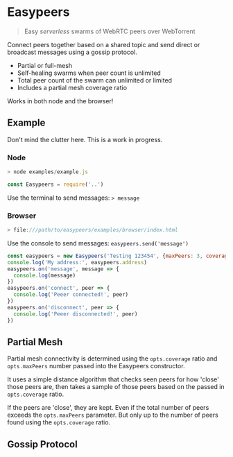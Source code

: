 # Easypeers
> Easy *serverless* swarms of WebRTC peers over WebTorrent

Connect peers together based on a shared topic and send direct or broadcast messages using a gossip protocol.

- Partial or full-mesh
- Self-healing swarms when peer count is unlimited
- Total peer count of the swarm can unlimited or limited
- Includes a partial mesh coverage ratio

Works in both node and the browser!

## Example
Don't mind the clutter here. This is a work in progress.
### Node
```js
> node examples/example.js

const Easypeers = require('..')
```
Use the terminal to send messages: `> message`

### Browser
```js
> file:///path/to/easypeers/examples/browser/index.html
```
Use the console to send messages: `easypeers.send('message')`

```js
const easypeers = new Easypeers('Testing 123454', {maxPeers: 3, coverage: -1})
console.log('My address:', easypeers.address)
easypeers.on('message', message => {
  console.log(message)
})
easypeers.on('connect', peer => {
  console.log('Peeer connected!', peer)
})
easypeers.on('disconnect', peer => {
  console.log('Peeer disconnected!', peer)
})
```

## Partial Mesh
Partial mesh connectivity is determined using the `opts.coverage` ratio and `opts.maxPeers` number passed into the Easypeers constructor. 

It uses a simple distance algorithm that checks seen peers for how 'close' those peers are, then takes a sample of those peers based on the passed in `opts.coverage` ratio. 

If the peers are 'close', they are kept. Even if the total number of peers exceeds the `opts.maxPeers` parameter. But only up to the number of peers found using the `opts.coverage` ratio.

## Gossip Protocol
